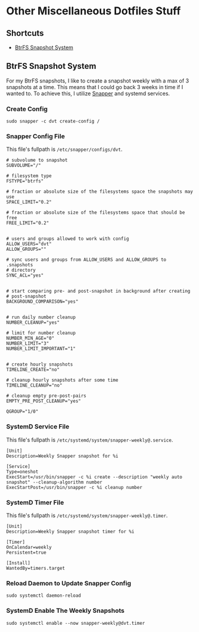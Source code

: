 # Other Miscellaneous Dotfiles Stuff

## Shortcuts

- [BtrFS Snapshot System](#btrfs-snapshot-system)

## BtrFS Snapshot System

For my BtrFS snapshots,
I like to create a snapshot weekly with a max of 3 snapshots at a time.
This means that I could go back 3 weeks in time if I wanted to.
To achieve this, I utilize [Snapper](https://wiki.archlinux.org/title/Snapper) and systemd services.

### Create Config

```shell
sudo snapper -c dvt create-config /
```

### Snapper Config File

This file's fullpath is `/etc/snapper/configs/dvt`.

```snapper
# subvolume to snapshot
SUBVOLUME="/"

# filesystem type
FSTYPE="btrfs"

# fraction or absolute size of the filesystems space the snapshots may use
SPACE_LIMIT="0.2"

# fraction or absolute size of the filesystems space that should be free
FREE_LIMIT="0.2"


# users and groups allowed to work with config
ALLOW_USERS="dvt"
ALLOW_GROUPS=""

# sync users and groups from ALLOW_USERS and ALLOW_GROUPS to .snapshots
# directory
SYNC_ACL="yes"


# start comparing pre- and post-snapshot in background after creating
# post-snapshot
BACKGROUND_COMPARISON="yes"


# run daily number cleanup
NUMBER_CLEANUP="yes"

# limit for number cleanup
NUMBER_MIN_AGE="0"
NUMBER_LIMIT="3"
NUMBER_LIMIT_IMPORTANT="1"


# create hourly snapshots
TIMELINE_CREATE="no"

# cleanup hourly snapshots after some time
TIMELINE_CLEANUP="no"

# cleanup empty pre-post-pairs
EMPTY_PRE_POST_CLEANUP="yes"

QGROUP="1/0"
```

### SystemD Service File

This file's fullpath is `/etc/systemd/system/snapper-weekly@.service`.

```service
[Unit]
Description=Weekly Snapper snapshot for %i

[Service]
Type=oneshot
ExecStart=/usr/bin/snapper -c %i create --description "weekly auto snapshot" --cleanup-algorithm number
ExecStartPost=/usr/bin/snapper -c %i cleanup number
```

### SystemD Timer File

This file's fullpath is `/etc/systemd/system/snapper-weekly@.timer`.

```service
[Unit]
Description=Weekly Snapper snapshot timer for %i

[Timer]
OnCalendar=weekly
Persistent=true

[Install]
WantedBy=timers.target
```

### Reload Daemon to Update Snapper Config

```shell
sudo systemctl daemon-reload
```

### SystemD Enable The Weekly Snapshots

```shell
sudo systemctl enable --now snapper-weekly@dvt.timer
```
